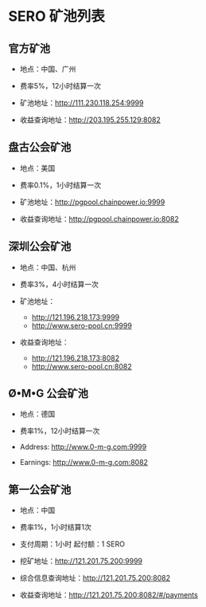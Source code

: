 # SERO 矿池列表

## 官方矿池

* 地点：中国、广州
* 费率5%，12小时结算一次

* 矿池地址：<http://111.230.118.254:9999>

* 收益查询地址：<http://203.195.255.129:8082> 



## 盘古公会矿池

* 地点：美国
* 费率0.1%，1小时结算一次

* 矿池地址：<http://pgpool.chainpower.io:9999>

* 收益查询地址：<http://pgpool.chainpower.io:8082>



## 深圳公会矿池

* 地点：中国、杭州
* 费率3%，4小时结算一次

* 矿池地址：
  * <http://121.196.218.173:9999>
  * <http://www.sero-pool.cn:9999>

* 收益查询地址：
  * <http://121.196.218.173:8082>
  * <http://www.sero-pool.cn:8082>



## Ø•M•G 公会矿池

* 地点：德国
* 费率1%，12小时结算一次

* Address: <http://www.0-m-g.com:9999>

* Earnings:  <http://www.0-m-g.com:8082>

## 第一公会矿池

* 地点：中国

* 费率1%，1小时结算1次

* 支付周期：1小时 起付额：1 SERO

* 挖矿地址：<http://121.201.75.200:9999>

* 综合信息查询地址：<http://121.201.75.200:8082>

* 收益查询地址：<http://121.201.75.200:8082/#/payments>

